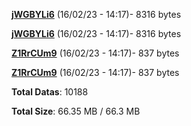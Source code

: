 [**jWGBYLi6**](/data/jWGBYLi6.txt) (16/02/23 - 14:17)- 8316 bytes

[**jWGBYLi6**](/data/jWGBYLi6.txt) (16/02/23 - 14:17)- 8316 bytes

[**Z1RrCUm9**](/data/Z1RrCUm9.txt) (16/02/23 - 14:17)- 837 bytes

[**Z1RrCUm9**](/data/Z1RrCUm9.txt) (16/02/23 - 14:17)- 837 bytes

**Total Datas**: 10188

**Total Size**: 66.35 MB / 66.3 MB